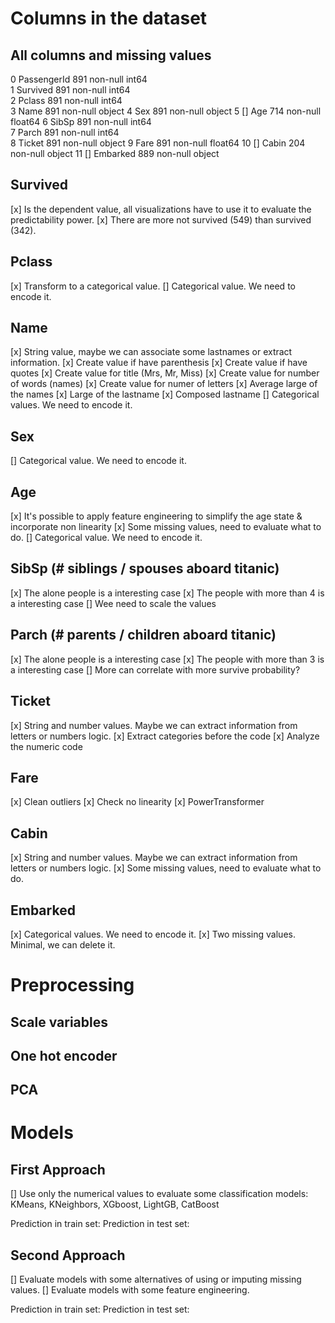 # Columns in the dataset

## All columns and missing values
0   PassengerId  891 non-null    int64  
1   Survived     891 non-null    int64  
2   Pclass       891 non-null    int64  
3   Name         891 non-null    object 
4   Sex          891 non-null    object 
5   [] Age       714 non-null    float64
6   SibSp        891 non-null    int64  
7   Parch        891 non-null    int64  
8   Ticket       891 non-null    object 
9   Fare         891 non-null    float64
10  [] Cabin     204 non-null    object 
11  [] Embarked  889 non-null    object 

## Survived
[x] Is the dependent value, all visualizations have to use it to evaluate the predictability power.
[x] There are more not survived (549) than survived (342).

## Pclass
[x] Transform to a categorical value.
[] Categorical value. We need to encode it.

## Name
[x] String value, maybe we can associate some lastnames or extract information. 
[x] Create value if have parenthesis
[x] Create value if have quotes
[x] Create value for title (Mrs, Mr, Miss)
[x] Create value for number of words (names)
[x] Create value for numer of letters
[x] Average large of the names
[x] Large of the lastname
[x] Composed lastname
[] Categorical values. We need to encode it.

## Sex
[] Categorical value. We need to encode it.

## Age
[x] It's possible to apply feature engineering to simplify the age state & incorporate non linearity
[x] Some missing values, need to evaluate what to do.
[] Categorical value. We need to encode it.

## SibSp (# siblings / spouses aboard titanic)
[x] The alone people is a interesting case
[x] The people with more than 4 is a interesting case
[] Wee need to scale the values

## Parch (# parents / children aboard titanic)
[x] The alone people is a interesting case
[x] The people with more than 3 is a interesting case
[] More can correlate with more survive probability?

## Ticket
[x] String and number values. Maybe we can extract information from letters or numbers logic.
[x] Extract categories before the code
[x] Analyze the numeric code

## Fare
[x] Clean outliers
[x] Check no linearity
[x] PowerTransformer

## Cabin
[x] String and number values. Maybe we can extract information from letters or numbers logic.
[x] Some missing values, need to evaluate what to do.

## Embarked
[x] Categorical values. We need to encode it.
[x] Two missing values. Minimal, we can delete it.

# Preprocessing

## Scale variables

## One hot encoder

## PCA

# Models

## First Approach
[] Use only the numerical values to evaluate some classification models: KMeans, KNeighbors, XGboost, LightGB, CatBoost

Prediction in train set:
Prediction in test set:

## Second Approach
[] Evaluate models with some alternatives of using or imputing missing values.
[] Evaluate models with some feature engineering.

Prediction in train set:
Prediction in test set: